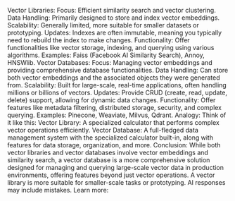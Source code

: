 Vector Libraries:
Focus: Efficient similarity search and vector clustering.
Data Handling: Primarily designed to store and index vector embeddings.
Scalability: Generally limited, more suitable for smaller datasets or prototyping.
Updates: Indexes are often immutable, meaning you typically need to rebuild the index to make changes.
Functionality: Offer functionalities like vector storage, indexing, and querying using various algorithms.
Examples: Faiss (Facebook AI Similarity Search), Annoy, HNSWlib. 
Vector Databases:
Focus: Managing vector embeddings and providing comprehensive database functionalities.
Data Handling: Can store both vector embeddings and the associated objects they were generated from.
Scalability: Built for large-scale, real-time applications, often handling millions or billions of vectors.
Updates: Provide CRUD (create, read, update, delete) support, allowing for dynamic data changes.
Functionality: Offer features like metadata filtering, distributed storage, security, and complex querying.
Examples: Pinecone, Weaviate, Milvus, Qdrant. 
Analogy:
Think of it like this:
Vector Library: A specialized calculator that performs complex vector operations efficiently.
Vector Database: A full-fledged data management system with the specialized calculator built-in, along with features for data storage, organization, and more. 
Conclusion:
While both vector libraries and vector databases involve vector embeddings and similarity search, a vector database is a more comprehensive solution designed for managing and querying large-scale vector data in production environments, offering features beyond just vector operations. A vector library is more suitable for smaller-scale tasks or prototyping. 
AI responses may include mistakes. Learn more:
